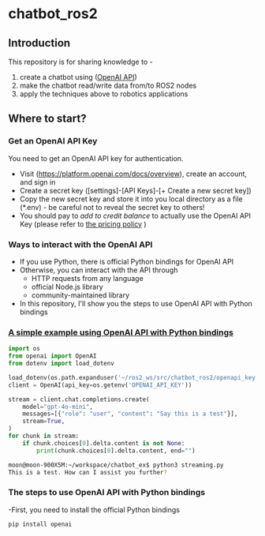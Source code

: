 # chatbot_ros2
## Introduction
This repository is for sharing knowledge to -
1) create a chatbot using ([OpenAI API](https://openai.com/index/openai-api/))
2) make the chatbot read/write data from/to ROS2 nodes
3) apply the techniques above to robotics applications

## Where to start?
### Get an OpenAI API Key
You need to get an OpenAI API key for authentication.
- Visit (https://platform.openai.com/docs/overview), create an account, and sign in
- Create a secret key ([settings]-[API Keys]-[+ Create a new secret key])
- Copy the new secret key and store it into you local directory as a file (*.env) - be careful not to reveal the secret key to others!
- You should pay to *add to credit balance* to actually use the OpenAI API Key (please refer to [the pricing policy](https://openai.com/api/pricing/) ) 

### Ways to interact with the OpenAI API
- If you use Python, there is official Python bindings for OpenAI API
- Otherwise, you can interact with the API through
  - HTTP requests from any language
  - official Node.js library  
  - community-maintained library
- In this repository, I'll show you the steps to use OpenAI API with Python bindings

### [A simple example using OpenAI API with Python bindings](https://platform.openai.com/docs/api-reference/streaming) 
```python
import os
from openai import OpenAI
from dotenv import load_dotenv

load_dotenv(os.path.expanduser('~/ros2_ws/src/chatbot_ros2/openapi_key.env')) # replace the file path with your own
client = OpenAI(api_key=os.getenv('OPENAI_API_KEY'))

stream = client.chat.completions.create(
    model="gpt-4o-mini",
    messages=[{"role": "user", "content": "Say this is a test"}],
    stream=True,
)
for chunk in stream:
    if chunk.choices[0].delta.content is not None:
        print(chunk.choices[0].delta.content, end="")
```

```bash
moon@moon-900X5M:~/workspace/chatbot_ex$ python3 streaming.py
This is a test. How can I assist you further?
```

### The steps to use OpenAI API with Python bindings
-First, you need to install the official Python bindings
 ```bash
 pip install openai
 ```




